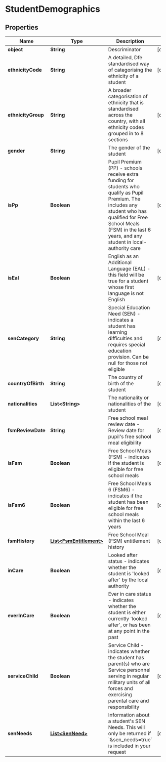 
# StudentDemographics

## Properties
Name | Type | Description | Notes
------------ | ------------- | ------------- | -------------
**object** | **String** | Descriminator |  [optional]
**ethnicityCode** | **String** | A detailed, Dfe standardised way of categorising the ethnicity of a student |  [optional]
**ethnicityGroup** | **String** | A broader categorisation of ethnicity that is standardised across the country, with all ethnicity codes grouped in to 8 sections |  [optional]
**gender** | **String** | The gender of the student |  [optional]
**isPp** | **Boolean** | Pupil Premium (PP) - schools receive extra funding for students who qualify as Pupil Premium. The includes any student who has qualified for Free School Meals (FSM) in the last 6 years, and any student in local-authority care |  [optional]
**isEal** | **Boolean** | English as an Additional Language (EAL) - this field will be true for a student whose first language is not English |  [optional]
**senCategory** | **String** | Special Education Need (SEN) - indicates a student has learning difficulties and requires special education provision. Can be null for those not eligible |  [optional]
**countryOfBirth** | **String** | The country of birth of the student |  [optional]
**nationalities** | **List&lt;String&gt;** | The nationality or nationalities of the student |  [optional]
**fsmReviewDate** | **String** | Free school meal review date -Review date for pupil&#39;s free school meal eligibility |  [optional]
**isFsm** | **Boolean** | Free School Meals (FSM) - indicates if the student is eligible for free school meals |  [optional]
**isFsm6** | **Boolean** | Free School Meals 6 (FSM6) - indicates if the student has been eligible for free school meals within the last 6 years |  [optional]
**fsmHistory** | [**List&lt;FsmEntitlement&gt;**](FsmEntitlement.md) | Free School Meal (FSM) entitlement history |  [optional]
**inCare** | **Boolean** | Looked after status - indicates whether the student is &#39;looked after&#39; by the local authority |  [optional]
**everInCare** | **Boolean** | Ever in care status - indicates whether the student is either currently &#39;looked after&#39;, or has been at any point in the past |  [optional]
**serviceChild** | **Boolean** | Service Child - indicates whether the student has parent(s) who are Service personnel serving in regular military units of all forces and exercising parental care and responsibility |  [optional]
**senNeeds** | [**List&lt;SenNeed&gt;**](SenNeed.md) | Information about a student&#39;s SEN Needs. This will only be returned if &#x60;&amp;sen_needs&#x3D;true&#x60; is included in your request |  [optional]




